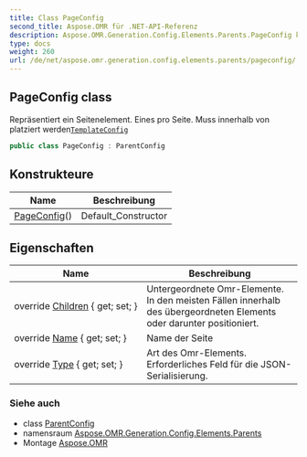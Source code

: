 ```yaml
---
title: Class PageConfig
second_title: Aspose.OMR für .NET-API-Referenz
description: Aspose.OMR.Generation.Config.Elements.Parents.PageConfig klas. Repräsentiert ein Seitenelement. Eines pro Seite. Muss innerhalb von platziert werdenTemplateConfig
type: docs
weight: 260
url: /de/net/aspose.omr.generation.config.elements.parents/pageconfig/
---
```

## PageConfig class

Repräsentiert ein Seitenelement. Eines pro Seite. Muss innerhalb von platziert werden[`TemplateConfig`](../../aspose.omr.generation.config/templateconfig/)

```csharp
public class PageConfig : ParentConfig
```

## Konstrukteure

| Name | Beschreibung |
| --- | --- |
| [PageConfig](pageconfig/)() | Default_Constructor |

## Eigenschaften

| Name | Beschreibung |
| --- | --- |
| override [Children](../../aspose.omr.generation.config.elements.parents/pageconfig/children/) { get; set; } | Untergeordnete Omr-Elemente. In den meisten Fällen innerhalb des übergeordneten Elements oder darunter positioniert. |
| override [Name](../../aspose.omr.generation.config.elements.parents/pageconfig/name/) { get; set; } | Name der Seite |
| override [Type](../../aspose.omr.generation.config.elements.parents/pageconfig/type/) { get; set; } | Art des Omr-Elements. Erforderliches Feld für die JSON-Serialisierung. |

### Siehe auch

* class [ParentConfig](../../aspose.omr.generation.config/parentconfig/)
* namensraum [Aspose.OMR.Generation.Config.Elements.Parents](../../aspose.omr.generation.config.elements.parents/)
* Montage [Aspose.OMR](../../)


